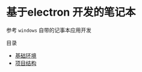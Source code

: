 # 基于electron 开发的笔记本

参考 `windows` 自带的记事本应用开发

目录
- [基础环境](https://github.com/ArcherGrey/electron_notebook/blob/master/docs/1.md)
- [项目结构]()
